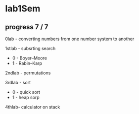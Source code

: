 # lab1Sem  
## progress 7 / 7  

0lab - converting numbers from one number system to another  

1stlab - subsrting search  
   - 0 - Boyer–Moore  
   - 1 - Rabin–Karp  
   
2ndlab - permutations  

3rdlab - sort  
   - 0 - quick sort  
   - 1 - heap sorp  
   
4thlab-  calculator on stack  
